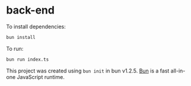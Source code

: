 # back-end

To install dependencies:

```bash
bun install
```

To run:

```bash
bun run index.ts
```

This project was created using `bun init` in bun v1.2.5. [Bun](https://bun.sh) is a fast all-in-one JavaScript runtime.
